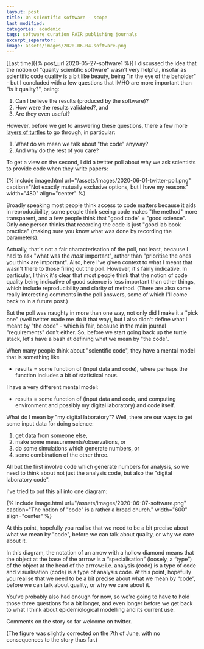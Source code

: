 ```yaml
---
layout: post
title: On scientific software - scope
last_modified:
categories: academic
tags: software curation FAIR publishing journals
excerpt_separator:
image: assets/images/2020-06-04-software.png
---
```



[Last time]({% post_url 2020-05-27-software1 %}) I discussed the idea that the notion of "quality scientific software" wasn't very helpful, insofar as scientific code quality is a bit like beauty, being "in the eye of the beholder" - but I concluded with a few questions that IMHO are more important than "is it quality?", being:

1. Can I believe the results (produced by the software)?
2. How were the results validated?, and
3. Are they even useful?

However, before we get to answering these questions, there a few more [layers of turtles](https://en.wikipedia.org/wiki/Turtles_all_the_way_down) to go through, in particular:
 
 1. What do we mean we talk about "the code" anyway?
 2. And why do the rest of you care?

To get a view on the second, I did a twitter poll about why we ask scientists to provide code when they write papers:

{% include image.html url="/assets/images/2020-06-01-twitter-poll.png" caption="Not exactly mutually exclusive options, but I have my reasons" width="480" align="center" %}

Broadly speaking most people think access to code matters because it aids in reproducibility, some people think seeing code makes "the method" more transparent, and a few people think that "good code" = "good science". Only one person thinks that recording the code is just "good lab book practice" (making sure you know what was done by recording the parameters).

Actually, that's not a fair characterisation of the poll, not least, because I had to ask "what was the *most* important", rather than "prioritise the ones you think are important". Also, here I've given context to what I meant that wasn't there to those filling out the poll. However, it's fairly indicative. In particular, I think it's clear that most people think that the notion of code quality being indicative of good science is less important than other things, which include reproducibility and clarity of method. (There are also some really interesting comments in the poll answers, some of which I'll come back to in a future post.)

But the poll was naughty in more than one way, not only did I make it a "pick one" (well twitter made me do it that way), but I also didn't define what I meant by "the code" - which is fair, because in the main journal "requirements" don't either. So, before we start going back up the turtle stack, let's have a bash at defining what we mean by "the code". 

When many people think about "scientific code", they  have a mental model that is something like 

* results = some function of (input data and code), where perhaps the function includes a bit of statistical nous.

I have a very different mental model:

* results = some function of (input data and code, and computing environment and possibly my digital laboratory) and code itself. 

What do I mean by "my digital laboratory"? Well, there are our ways to get some input data for doing science: 

1. get data from someone else, 
2. make some measurements/observations, or 
3. do some simulations which generate numbers, or 
4. some combination of the other three.

All but the first involve code which generate numbers for analysis, so we need to think about not just the analysis code, but also the "digital laboratory code".

I've tried to put this all into one diagram:

{% include image.html url="/assets/images/2020-06-07-software.png" caption="The notion of \"code\" is a rather a broad church." width="600" align="center" %}

At this point, hopefully you realise that we need to be a bit precise about what we mean by "code", before we can talk about quality, or why we care about it. 

In this diagram, the notation of an arrow with a hollow diamond means that the object at the base of the arrrow is a “specialisation” (loosely, a “type”) of the object at the head of the arrrow: i.e. analysis (code) is a type of code and visualisation (code) is a type of analysis code. At this point, hopefully you realise that we need to be a bit precise about what we mean by “code”, before we can talk about quality, or why we care about it.

You've probably also had enough for now, so we're going to have to hold those three questions for a bit longer, and even longer before we get back to what I think about epidemiological modelling and its current use.

Comments on the story so far welcome on twitter.

(The figure was slightly corrected on the 7th of June, with no consequences to the story thus far.)





